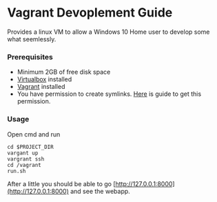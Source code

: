 # Vagrant Devoplement Guide
Provides a linux VM to allow a Windows 10 Home user to develop some what seemlessly.

### Prerequisites
- Minimum 2GB of free disk space
- [Virtualbox](https://www.virtualbox.org/) installed
- [Vagrant](https://www.vagrantup.com/downloads) installed
- You have permission to create symlinks. [Here](https://superuser.com/a/125981) is guide to get this permission. 

### Usage
Open cmd and run 
```
cd $PROJECT_DIR
vargant up
vargrant ssh
cd /vagrant
run.sh
```

After a little you should be able to go [http://127.0.0.1:8000](http://127.0.0.1:8000) and see the webapp.
